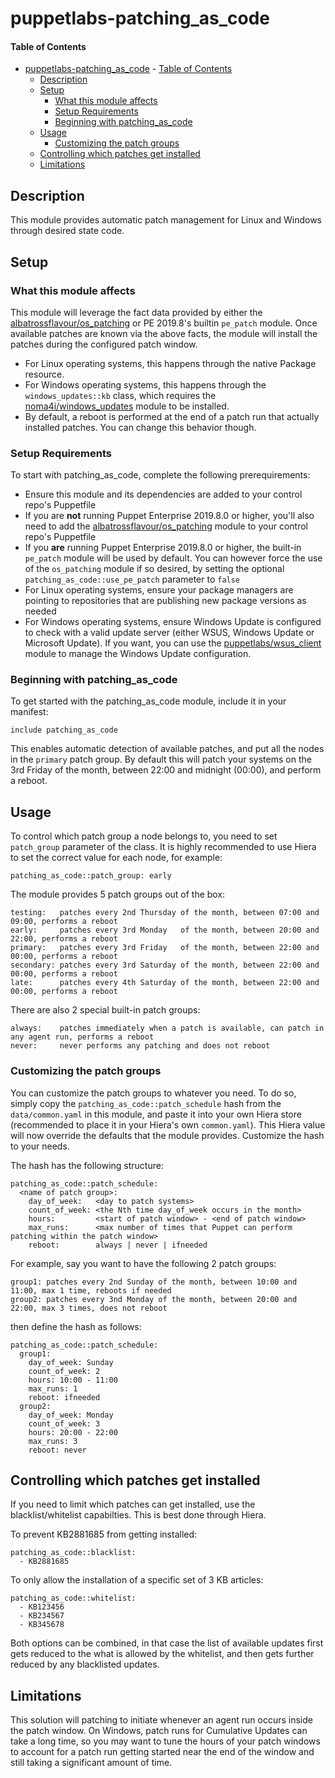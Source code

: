 # puppetlabs-patching_as_code

#### Table of Contents

- [puppetlabs-patching_as_code](#puppetlabs-patching_as_code)
      - [Table of Contents](#table-of-contents)
  - [Description](#description)
  - [Setup](#setup)
    - [What this module affects](#what-this-module-affects)
    - [Setup Requirements](#setup-requirements)
    - [Beginning with patching_as_code](#beginning-with-patching_as_code)
  - [Usage](#usage)
    - [Customizing the patch groups](#customizing-the-patch-groups)
  - [Controlling which patches get installed](#controlling-which-patches-get-installed)
  - [Limitations](#limitations)

## Description

This module provides automatic patch management for Linux and Windows through desired state code.

## Setup

### What this module affects

This module will leverage the fact data provided by either the [albatrossflavour/os_patching](https://forge.puppet.com/albatrossflavour/os_patching) or PE 2019.8's builtin `pe_patch` module.
Once available patches are known via the above facts, the module will install the patches during the configured patch window.
* For Linux operating systems, this happens through the native Package resource.
* For Windows operating systems, this happens through the `windows_updates::kb` class, which requires the [noma4i/windows_updates](https://forge.puppet.com/noma4i/windows_updates) module to be installed.
* By default, a reboot is performed at the end of a patch run that actually installed patches. You can change this behavior though.

### Setup Requirements

To start with patching_as_code, complete the following prerequirements:
* Ensure this module and its dependencies are added to your control repo's Puppetfile
* If you are **not** running Puppet Enterprise 2019.8.0 or higher, you'll also need to add the [albatrossflavour/os_patching](https://forge.puppet.com/albatrossflavour/os_patching) module to your control repo's Puppetfile
* If you **are** running Puppet Enterprise 2019.8.0 or higher, the built-in `pe_patch` module will be used by default. You can however force the use of the `os_patching` module if so desired, by setting the optional `patching_as_code::use_pe_patch` parameter to `false`
* For Linux operating systems, ensure your package managers are pointing to repositories that are publishing new package versions as needed
* For Windows operating systems, ensure Windows Update is configured to check with a valid update server (either WSUS, Windows Update or Microsoft Update). If you want, you can use the [puppetlabs/wsus_client](https://forge.puppet.com/puppetlabs/wsus_client) module to manage the Windows Update configuration.

### Beginning with patching_as_code

To get started with the patching_as_code module, include it in your manifest:
```
include patching_as_code
```

This enables automatic detection of available patches, and put all the nodes in the `primary` patch group.
By default this will patch your systems on the 3rd Friday of the month, between 22:00 and midnight (00:00), and perform a reboot.

## Usage

To control which patch group a node belongs to, you need to set `patch_group` parameter of the class.
It is highly recommended to use Hiera to set the correct value for each node, for example:
```
patching_as_code::patch_group: early
```

The module provides 5 patch groups out of the box:
```
testing:   patches every 2nd Thursday of the month, between 07:00 and 09:00, performs a reboot
early:     patches every 3rd Monday   of the month, between 20:00 and 22:00, performs a reboot
primary:   patches every 3rd Friday   of the month, between 22:00 and 00:00, performs a reboot
secondary: patches every 3rd Saturday of the month, between 22:00 and 00:00, performs a reboot
late:      patches every 4th Saturday of the month, between 22:00 and 00:00, performs a reboot
```

There are also 2 special built-in patch groups:
```
always:    patches immediately when a patch is available, can patch in any agent run, performs a reboot
never:     never performs any patching and does not reboot
```

### Customizing the patch groups

You can customize the patch groups to whatever you need. To do so, simply copy the `patching_as_code::patch_schedule` hash from the `data/common.yaml` in this module, and paste it into your own Hiera store (recommended to place it in your Hiera's own `common.yaml`). This Hiera value will now override the defaults that the module provides. Customize the hash to your needs.

The hash has the following structure:
```
patching_as_code::patch_schedule:
  <name of patch group>:
    day_of_week:   <day to patch systems>
    count_of_week: <the Nth time day_of_week occurs in the month>
    hours:         <start of patch window> - <end of patch window>
    max_runs:      <max number of times that Puppet can perform patching within the patch window>
    reboot:        always | never | ifneeded
```

For example, say you want to have the following 2 patch groups:
```
group1: patches every 2nd Sunday of the month, between 10:00 and 11:00, max 1 time, reboots if needed
group2: patches every 3nd Monday of the month, between 20:00 and 22:00, max 3 times, does not reboot
```
then define the hash as follows:
```
patching_as_code::patch_schedule:
  group1:
    day_of_week: Sunday
    count_of_week: 2
    hours: 10:00 - 11:00
    max_runs: 1
    reboot: ifneeded
  group2:
    day_of_week: Monday
    count_of_week: 3
    hours: 20:00 - 22:00
    max_runs: 3
    reboot: never
```

## Controlling which patches get installed

If you need to limit which patches can get installed, use the blacklist/whitelist capabilties. This is best done through Hiera.

To prevent KB2881685 from getting installed:
```
patching_as_code::blacklist:
  - KB2881685
```

To only allow the installation of a specific set of 3 KB articles:
```
patching_as_code::whitelist:
  - KB123456
  - KB234567
  - KB345678
```

Both options can be combined, in that case the list of available updates first gets reduced to the what is allowed by the whitelist, and then gets further reduced by any blacklisted updates.

## Limitations

This solution will patching to initiate whenever an agent run occurs inside the patch window. On Windows, patch runs for Cumulative Updates can take a long time, so you may want to tune the hours of your patch windows to account for a patch run getting started near the end of the window and still taking a significant amount of time.